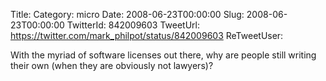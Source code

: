 Title: 
Category: micro
Date: 2008-06-23T00:00:00
Slug: 2008-06-23T00:00:00
TwitterId: 842009603
TweetUrl: https://twitter.com/mark_philpot/status/842009603
ReTweetUser: 

With the myriad of software licenses out there, why are people still writing their own (when they are obviously not lawyers)?